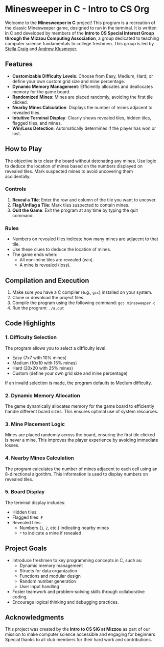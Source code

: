 # Minesweeper in C - Intro to CS Org

Welcome to the **Minesweeper in C** project! This program is a recreation of the classic Minesweeper game, designed to run in the terminal. It is written in C and developed by members of the **Intro to CS Special Interest Group through the Mizzou Computing Association**, a group dedicated to teaching computer science fundamentals to college freshmen. This group is led by [Stella Craig](https://github.com/stella-craig) and [Andrew Klusmeyer](https://github.com/andrewklusmeyer).

## Features
- **Customizable Difficulty Levels**: Choose from Easy, Medium, Hard, or define your own custom grid size and mine percentage.
- **Dynamic Memory Management**: Efficiently allocates and deallocates memory for the game board.
- **Randomized Mines**: Mines are placed randomly, avoiding the first tile clicked.
- **Nearby Mines Calculation**: Displays the number of mines adjacent to revealed tiles.
- **Intuitive Terminal Display**: Clearly shows revealed tiles, hidden tiles, flagged tiles, and mines.
- **Win/Loss Detection**: Automatically determines if the player has won or lost.

## How to Play
The objective is to clear the board without detonating any mines. Use logic to deduce the location of mines based on the numbers displayed on revealed tiles. Mark suspected mines to avoid uncovering them accidentally.

### Controls
1. **Reveal a Tile**: Enter the row and column of the tile you want to uncover.
2. **Flag/Unflag a Tile**: Mark tiles suspected to contain mines.
3. **Quit the Game**: Exit the program at any time by typing the quit command.

### Rules
- Numbers on revealed tiles indicate how many mines are adjacent to that tile.
- Use these clues to deduce the location of mines.
- The game ends when:
  - All non-mine tiles are revealed (win).
  - A mine is revealed (loss).

## Compilation and Execution
1. Make sure you have a C compiler (e.g., `gcc`) installed on your system.
2. Clone or download the project files.
3. Compile the program using the following command:
```gcc minesweeper.c```
4. Run the program:
```./a.out```

## Code Highlights
### 1. Difficulty Selection
The program allows you to select a difficulty level:
- Easy (7x7 with 10% mines)
- Medium (10x10 with 15% mines)
- Hard (20x20 with 25% mines)
- Custom (define your own grid size and mine percentage)

If an invalid selection is made, the program defaults to Medium difficulty.

### 2. Dynamic Memory Allocation
The game dynamically allocates memory for the game board to efficiently handle different board sizes. This ensures optimal use of system resources.

### 3. Mine Placement Logic
Mines are placed randomly across the board, ensuring the first tile clicked is never a mine. This improves the player experience by avoiding immediate losses.

### 4. Nearby Mines Calculation
The program calculates the number of mines adjacent to each cell using an 8-directional algorithm. This information is used to display numbers on revealed tiles.

### 5. Board Display
The terminal display includes:
- Hidden tiles: `.` 
- Flagged tiles: `F`
- Revealed tiles:
  - Numbers (`1`, `2`, etc.) indicating nearby mines
  - `*` to indicate a mine if revealed

## Project Goals
- Introduce freshmen to key programming concepts in C, such as:
  - Dynamic memory management
  - Structs for data organization
  - Functions and modular design
  - Random number generation
  - User input handling
- Foster teamwork and problem-solving skills through collaborative coding.
- Encourage logical thinking and debugging practices.

## Acknowledgments
This project was created by the **Intro to CS SIG at Mizzou** as part of our mission to make computer science accessible and engaging for beginners. Special thanks to all club members for their hard work and contributions.
